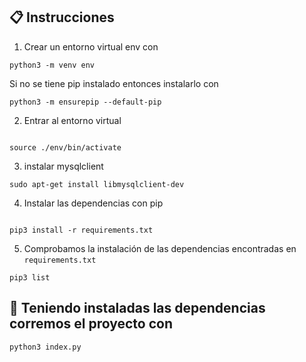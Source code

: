 ## 📋 Instrucciones

1. Crear un entorno virtual env con

```
python3 -m venv env
```

Si no se tiene pip instalado entonces instalarlo con

```
python3 -m ensurepip --default-pip
```

2. Entrar al entorno virtual

```

source ./env/bin/activate

```
3. instalar mysqlclient

```
sudo apt-get install libmysqlclient-dev
```

4. Instalar las dependencias con pip

```

pip3 install -r requirements.txt

```

5. Comprobamos la instalación de las dependencias encontradas en `requirements.txt`

```
pip3 list
```

## 🚀 Teniendo instaladas las dependencias corremos el proyecto con

```
python3 index.py
```
